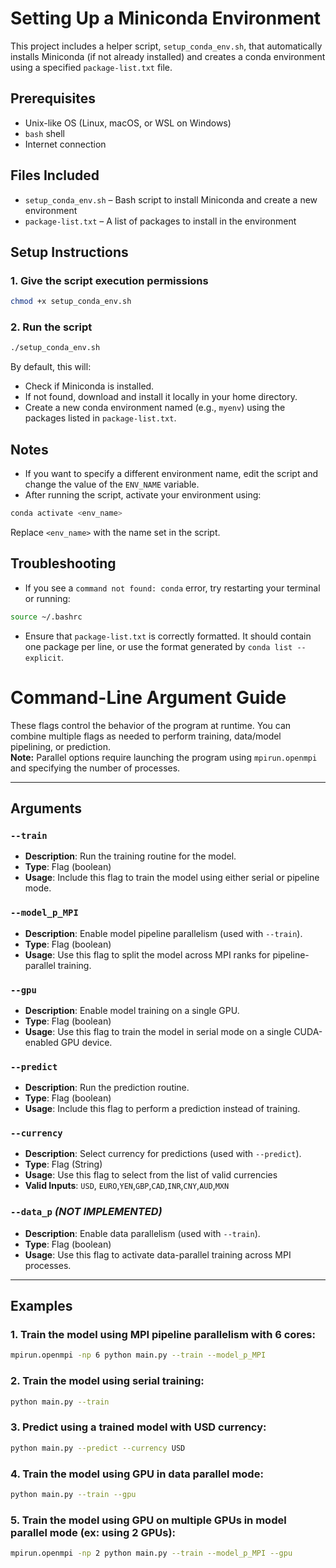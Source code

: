 # Setting Up a Miniconda Environment

This project includes a helper script, `setup_conda_env.sh`, that automatically installs Miniconda (if not already installed) and creates a conda environment using a specified `package-list.txt` file.

## Prerequisites

* Unix-like OS (Linux, macOS, or WSL on Windows)
* `bash` shell
* Internet connection

## Files Included

* `setup_conda_env.sh` – Bash script to install Miniconda and create a new environment
* `package-list.txt` – A list of packages to install in the environment

## Setup Instructions

### 1. Give the script execution permissions

```bash
chmod +x setup_conda_env.sh
```

### 2. Run the script

```bash
./setup_conda_env.sh
```

By default, this will:

* Check if Miniconda is installed.
* If not found, download and install it locally in your home directory.
* Create a new conda environment named (e.g., `myenv`) using the packages listed in `package-list.txt`.

## Notes

* If you want to specify a different environment name, edit the script and change the value of the `ENV_NAME` variable.
* After running the script, activate your environment using:

```bash
conda activate <env_name>
```

Replace `<env_name>` with the name set in the script.

## Troubleshooting

* If you see a `command not found: conda` error, try restarting your terminal or running:

```bash
source ~/.bashrc
```

* Ensure that `package-list.txt` is correctly formatted. It should contain one package per line, or use the format generated by `conda list --explicit`.


# Command-Line Argument Guide

These flags control the behavior of the program at runtime. You can combine multiple flags as needed to perform training, data/model pipelining, or prediction.  
**Note:** Parallel options require launching the program using `mpirun.openmpi` and specifying the number of processes.

---

## Arguments

### `--train`
- **Description**: Run the training routine for the model.
- **Type**: Flag (boolean)
- **Usage**: Include this flag to train the model using either serial or pipeline mode.

### `--model_p_MPI`
- **Description**: Enable model pipeline parallelism (used with `--train`).
- **Type**: Flag (boolean)
- **Usage**: Use this flag to split the model across MPI ranks for pipeline-parallel training.

### `--gpu`
- **Description**: Enable model training on a single GPU.
- **Type**: Flag (boolean)
- **Usage**: Use this flag to train the model in serial mode on a single CUDA-enabled GPU device.

### `--predict`
- **Description**: Run the prediction routine.
- **Type**: Flag (boolean)
- **Usage**: Include this flag to perform a prediction instead of training.

### `--currency`
- **Description**: Select currency for predictions (used with `--predict`).
- **Type**: Flag (String)
- **Usage**: Use this flag to select from the list of valid currencies
- **Valid Inputs**: `USD`, `EURO`,`YEN`,`GBP`,`CAD`,`INR`,`CNY`,`AUD`,`MXN`

### `--data_p` *(NOT IMPLEMENTED)*
- **Description**: Enable data parallelism (used with `--train`).
- **Type**: Flag (boolean)
- **Usage**: Use this flag to activate data-parallel training across MPI processes.

---

## Examples

### 1. Train the model using MPI pipeline parallelism with 6 cores:
```bash
mpirun.openmpi -np 6 python main.py --train --model_p_MPI
```

### 2. Train the model using serial training:
```bash
python main.py --train
```

### 3. Predict using a trained model with USD currency:

```bash
python main.py --predict --currency USD
```

### 4. Train the model using GPU in data parallel mode:

```bash
python main.py --train --gpu
```
### 5. Train the model using GPU on multiple GPUs in model parallel mode (ex: using 2 GPUs):

```bash
mpirun.openmpi -np 2 python main.py --train --model_p_MPI --gpu
```
